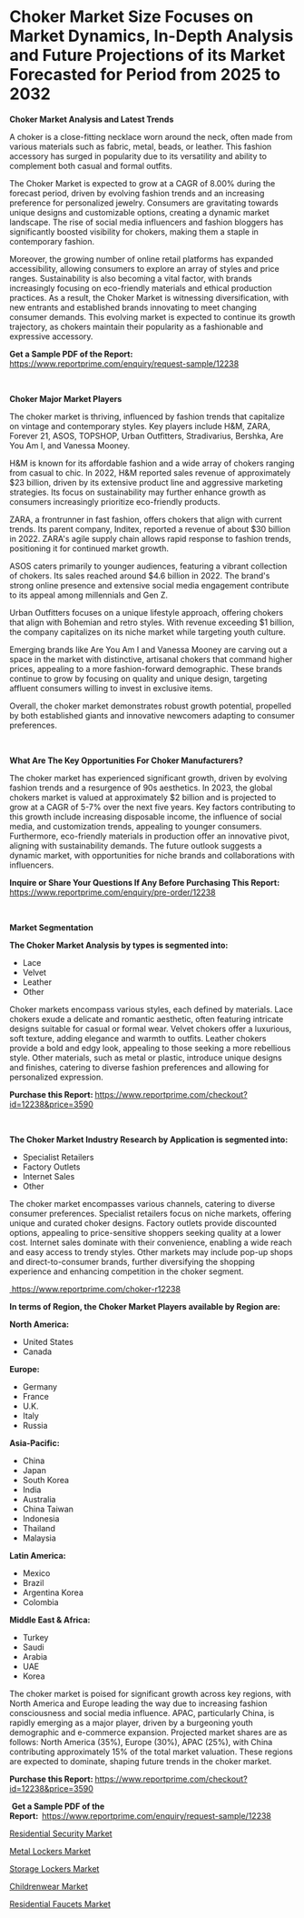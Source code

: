 <p><h1>Choker Market Size Focuses on Market Dynamics, In-Depth Analysis and Future Projections of its Market Forecasted for Period from 2025 to 2032</h1></p><p><strong>Choker Market Analysis and Latest Trends</strong></p>
<p><p>A choker is a close-fitting necklace worn around the neck, often made from various materials such as fabric, metal, beads, or leather. This fashion accessory has surged in popularity due to its versatility and ability to complement both casual and formal outfits. </p><p>The Choker Market is expected to grow at a CAGR of 8.00% during the forecast period, driven by evolving fashion trends and an increasing preference for personalized jewelry. Consumers are gravitating towards unique designs and customizable options, creating a dynamic market landscape. The rise of social media influencers and fashion bloggers has significantly boosted visibility for chokers, making them a staple in contemporary fashion.</p><p>Moreover, the growing number of online retail platforms has expanded accessibility, allowing consumers to explore an array of styles and price ranges. Sustainability is also becoming a vital factor, with brands increasingly focusing on eco-friendly materials and ethical production practices. As a result, the Choker Market is witnessing diversification, with new entrants and established brands innovating to meet changing consumer demands. This evolving market is expected to continue its growth trajectory, as chokers maintain their popularity as a fashionable and expressive accessory.</p></p>
<p><strong>Get a Sample PDF of the Report:&nbsp;</strong> <a href="https://www.reportprime.com/enquiry/request-sample/12238?utm_campaign=7&utm_medium=2&utm_source=Github&utm_content=ia&utm_term=18032025&utm_id=choker">https://www.reportprime.com/enquiry/request-sample/12238</a></p>
<p>&nbsp;</p>
<p><strong>Choker Major Market Players</strong></p>
<p><p>The choker market is thriving, influenced by fashion trends that capitalize on vintage and contemporary styles. Key players include H&M, ZARA, Forever 21, ASOS, TOPSHOP, Urban Outfitters, Stradivarius, Bershka, Are You Am I, and Vanessa Mooney. </p><p>H&M is known for its affordable fashion and a wide array of chokers ranging from casual to chic. In 2022, H&M reported sales revenue of approximately $23 billion, driven by its extensive product line and aggressive marketing strategies. Its focus on sustainability may further enhance growth as consumers increasingly prioritize eco-friendly products.</p><p>ZARA, a frontrunner in fast fashion, offers chokers that align with current trends. Its parent company, Inditex, reported a revenue of about $30 billion in 2022. ZARA's agile supply chain allows rapid response to fashion trends, positioning it for continued market growth.</p><p>ASOS caters primarily to younger audiences, featuring a vibrant collection of chokers. Its sales reached around $4.6 billion in 2022. The brand's strong online presence and extensive social media engagement contribute to its appeal among millennials and Gen Z.</p><p>Urban Outfitters focuses on a unique lifestyle approach, offering chokers that align with Bohemian and retro styles. With revenue exceeding $1 billion, the company capitalizes on its niche market while targeting youth culture.</p><p>Emerging brands like Are You Am I and Vanessa Mooney are carving out a space in the market with distinctive, artisanal chokers that command higher prices, appealing to a more fashion-forward demographic. These brands continue to grow by focusing on quality and unique design, targeting affluent consumers willing to invest in exclusive items.</p><p>Overall, the choker market demonstrates robust growth potential, propelled by both established giants and innovative newcomers adapting to consumer preferences.</p></p>
<p>&nbsp;</p>
<p><strong>What Are The Key Opportunities For Choker Manufacturers?</strong></p>
<p><p>The choker market has experienced significant growth, driven by evolving fashion trends and a resurgence of 90s aesthetics. In 2023, the global chokers market is valued at approximately $2 billion and is projected to grow at a CAGR of 5-7% over the next five years. Key factors contributing to this growth include increasing disposable income, the influence of social media, and customization trends, appealing to younger consumers. Furthermore, eco-friendly materials in production offer an innovative pivot, aligning with sustainability demands. The future outlook suggests a dynamic market, with opportunities for niche brands and collaborations with influencers.</p></p>
<p><strong>Inquire or Share Your Questions If Any Before Purchasing This Report:</strong> <a href="https://www.reportprime.com/enquiry/pre-order/12238?utm_campaign=7&utm_medium=2&utm_source=Github&utm_content=ia&utm_term=18032025&utm_id=choker">https://www.reportprime.com/enquiry/pre-order/12238</a></p>
<p>&nbsp;</p>
<p><strong>Market Segmentation</strong></p>
<p><strong>The Choker Market Analysis by types is segmented into:</strong></p>
<p><ul><li>Lace</li><li>Velvet</li><li>Leather</li><li>Other</li></ul></p>
<p><p>Choker markets encompass various styles, each defined by materials. Lace chokers exude a delicate and romantic aesthetic, often featuring intricate designs suitable for casual or formal wear. Velvet chokers offer a luxurious, soft texture, adding elegance and warmth to outfits. Leather chokers provide a bold and edgy look, appealing to those seeking a more rebellious style. Other materials, such as metal or plastic, introduce unique designs and finishes, catering to diverse fashion preferences and allowing for personalized expression.</p></p>
<p><strong>Purchase this Report:&nbsp;</strong><a href="https://www.reportprime.com/checkout?id=12238&price=3590&utm_campaign=7&utm_medium=2&utm_source=Github&utm_content=ia&utm_term=18032025&utm_id=choker">https://www.reportprime.com/checkout?id=12238&price=3590</a></p>
<p>&nbsp;</p>
<p><strong>The Choker Market Industry Research by Application is segmented into:</strong></p>
<p><ul><li>Specialist Retailers</li><li>Factory Outlets</li><li>Internet Sales</li><li>Other</li></ul></p>
<p><p>The choker market encompasses various channels, catering to diverse consumer preferences. Specialist retailers focus on niche markets, offering unique and curated choker designs. Factory outlets provide discounted options, appealing to price-sensitive shoppers seeking quality at a lower cost. Internet sales dominate with their convenience, enabling a wide reach and easy access to trendy styles. Other markets may include pop-up shops and direct-to-consumer brands, further diversifying the shopping experience and enhancing competition in the choker segment.</p></p>
<p><a href="https://www.reportprime.com/choker-r12238?utm_campaign=7&utm_medium=2&utm_source=Github&utm_content=ia&utm_term=18032025&utm_id=choker">&nbsp;https://www.reportprime.com/choker-r12238</a></p>
<p><strong>In terms of Region, the Choker Market Players available by Region are:</strong></p>
<p>
    <p> <strong> North America: </strong>
        <ul>
            <li>United States</li>
            <li>Canada</li>
        </ul>
        </p> 
    <p> <strong> Europe: </strong>
        <ul>
            <li>Germany</li>
            <li>France</li>
            <li>U.K.</li>
            <li>Italy</li>
            <li>Russia</li>
        </ul>
        </p> 
    <p> <strong> Asia-Pacific: </strong>
        <ul>
            <li>China</li>
            <li>Japan</li>
            <li>South Korea</li>
            <li>India</li>
            <li>Australia</li>
            <li>China Taiwan</li>
            <li>Indonesia</li>
            <li>Thailand</li>
            <li>Malaysia</li>
        </ul>
        </p> 
    <p> <strong> Latin America: </strong>
        <ul>
            <li>Mexico</li>
            <li>Brazil</li>
            <li>Argentina Korea</li>
            <li>Colombia</li>
        </ul>
        </p> 
    <p> <strong> Middle East & Africa: </strong>
        <ul>
            <li>Turkey</li>
            <li>Saudi</li>
            <li>Arabia</li>
            <li>UAE</li>
            <li>Korea</li>
        </ul>
    </p>
    </p>
<p><p>The choker market is poised for significant growth across key regions, with North America and Europe leading the way due to increasing fashion consciousness and social media influence. APAC, particularly China, is rapidly emerging as a major player, driven by a burgeoning youth demographic and e-commerce expansion. Projected market shares are as follows: North America (35%), Europe (30%), APAC (25%), with China contributing approximately 15% of the total market valuation. These regions are expected to dominate, shaping future trends in the choker market.</p></p>
<p><strong>Purchase this Report: </strong><a href="https://www.reportprime.com/checkout?id=12238&price=3590&utm_campaign=7&utm_medium=2&utm_source=Github&utm_content=ia&utm_term=18032025&utm_id=choker">https://www.reportprime.com/checkout?id=12238&price=3590</a></p>
<p>&nbsp;<strong>Get a Sample PDF of the Report:&nbsp;&nbsp;</strong><a href="https://www.reportprime.com/enquiry/request-sample/12238?utm_campaign=7&utm_medium=2&utm_source=Github&utm_content=ia&utm_term=18032025&utm_id=choker">https://www.reportprime.com/enquiry/request-sample/12238</a></p>
<p><strong></strong></p>
<p><p><a href="https://github.com/gasiorgary79/Market-Research-Report-List-1/blob/main/residential-security-market.md?utm_campaign=7&utm_medium=2&utm_source=Github&utm_content=ia&utm_term=18032025&utm_id=choker">Residential Security Market</a></p><p><a href="https://github.com/joubehobock75/Market-Research-Report-List-1/blob/main/metal-lockers-market.md?utm_campaign=7&utm_medium=2&utm_source=Github&utm_content=ia&utm_term=18032025&utm_id=choker">Metal Lockers Market</a></p><p><a href="https://github.com/supashcriana/Market-Research-Report-List-1/blob/main/storage-lockers-market.md?utm_campaign=7&utm_medium=2&utm_source=Github&utm_content=ia&utm_term=18032025&utm_id=choker">Storage Lockers Market</a></p><p><a href="https://github.com/bufkamaiahi7/Market-Research-Report-List-1/blob/main/childrenwear-market.md?utm_campaign=7&utm_medium=2&utm_source=Github&utm_content=ia&utm_term=18032025&utm_id=choker">Childrenwear Market</a></p><p><a href="https://github.com/vigatoimrene04/Market-Research-Report-List-1/blob/main/residential-faucets-market.md?utm_campaign=7&utm_medium=2&utm_source=Github&utm_content=ia&utm_term=18032025&utm_id=choker">Residential Faucets Market</a></p></p>